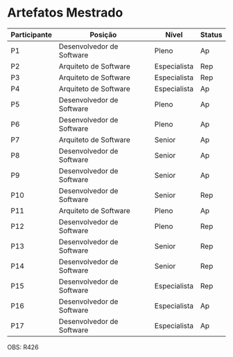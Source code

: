 # Artefatos Mestrado

| Participante | Posição | Nível | Status |
|----------|----------|----------|----------|
| P1 | Desenvolvedor de Software  | Pleno | Ap |
| P2 | Arquiteto de Software | Especialista | Rep |
| P3 | Arquiteto de Software | Especialista | Rep |
| P4 | Arquiteto de Software | Especialista | Ap |
| P5 | Desenvolvedor de Software  | Pleno | Ap |
| P6 | Desenvolvedor de Software  | Pleno | Ap |
| P7 | Arquiteto de Software | Senior | Ap |
| P8 | Desenvolvedor de Software | Senior | Ap |
| P9 | Desenvolvedor de Software | Senior | Ap |
| P10 | Desenvolvedor de Software | Senior | Rep |
| P11 | Arquiteto de Software | Pleno | Ap |
| P12 | Desenvolvedor de Software | Pleno | Rep |
| P13 | Desenvolvedor de Software | Senior | Rep |
| P14 | Desenvolvedor de Software | Senior | Rep |
| P15 | Desenvolvedor de Software | Especialista | Rep |
| P16 | Desenvolvedor de Software | Especialista | Ap |
| P17 | Desenvolvedor de Software | Especialista | Ap |

OBS: R426
